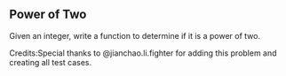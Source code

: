 

Power of Two 
---


Given an integer, write a function to determine if it is a power of two.


Credits:Special thanks to @jianchao.li.fighter for adding this problem and creating all test cases.

